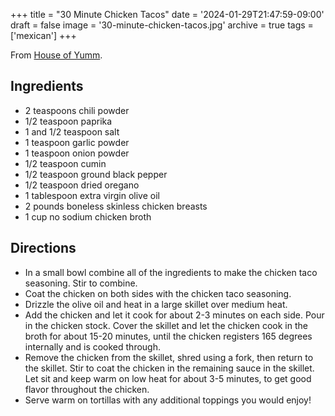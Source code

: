 +++
title = "30 Minute Chicken Tacos"
date = '2024-01-29T21:47:59-09:00'
draft = false
image = '30-minute-chicken-tacos.jpg'
archive = true
tags = ['mexican']
+++

From [House of Yumm](https://houseofyumm.com/chicken-tacos/).

## Ingredients
* 2 teaspoons chili powder
* 1/2 teaspoon paprika
* 1 and 1/2 teaspoon salt
* 1 teaspoon garlic powder
* 1 teaspoon onion powder
* 1/2 teaspoon cumin
* 1/2 teaspoon ground black pepper
* 1/2 teaspoon dried oregano
* 1 tablespoon extra virgin olive oil
* 2 pounds boneless skinless chicken breasts
* 1 cup no sodium chicken broth

## Directions
* In a small bowl combine all of the ingredients to make the chicken taco seasoning. Stir to combine.
* Coat the chicken on both sides with the chicken taco seasoning.
* Drizzle the olive oil and heat in a large skillet over medium heat.
* Add the chicken and let it cook for about 2-3 minutes on each side. Pour in the chicken stock. Cover the skillet and let the chicken cook in the broth for about 15-20 minutes, until the chicken registers 165 degrees internally and is cooked through.
* Remove the chicken from the skillet, shred using a fork, then return to the skillet. Stir to coat the chicken in the remaining sauce in the skillet. Let sit and keep warm on low heat for about 3-5 minutes, to get good flavor throughout the chicken.
* Serve warm on tortillas with any additional toppings you would enjoy!
